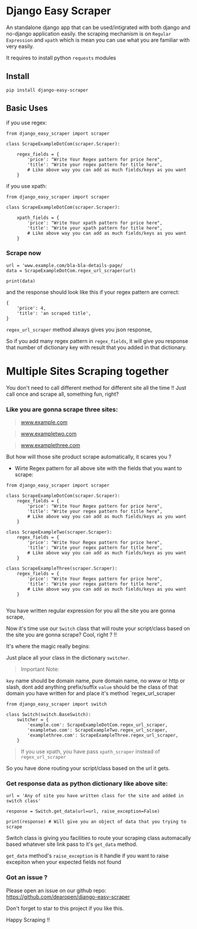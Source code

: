 # Django Easy Scraper

An standalone django app that can be used/intigrated with both django and no-django application easily. the scraping mechanism is  on `Regular Expression` and `xpath` which is mean you can use what you are familiar with very easily.

It requires to install python `requests` modules


## Install

`pip install django-easy-scraper`

## Basic Uses

if you use regex:
```
from django_easy_scraper import scraper

class ScrapeExampleDotCom(scraper.Scraper):

    regex_fields = {
        'price': "Write Your Regex pattern for price here",
        'title': "Write your regex pattern for title here",
        # Like above way you can add as much fields/keys as you want
    }

```

if you use xpath:

```
from django_easy_scraper import scraper

class ScrapeExampleDotCom(scraper.Scraper):

    xpath_fields = {
        'price': "Write Your xpath pattern for price here",
        'title': "Write your xpath pattern for title here",
        # Like above way you can add as much fields/keys as you want
    }

```


### Scrape now
```
url = 'www.example.com/bla-bla-details-page/
data = ScrapeExampleDotCom.regex_url_scraper(url)

print(data)
```
and the response should look like this if your regex pattern are correct:
```
{
    'price': 4,
    'title': 'an scraped title',
}
```

`regex_url_scraper` method always gives you json response,

So if you add many regex pattern in `regex_fields`, it will give you response that number of dictionary key with result that you added in that dictionary.


# Multiple Sites Scraping together

You don't need to call different method for different site all the time !! Just call once and scrape all, something fun, right?

### Like you are gonna scrape three sites:
> www.example.com

> www.exampletwo.com

> www.examplethree.com



But how will those site product scrape automatically, it scares you ? 

- Wirte Regex pattern for all above site with the fields that you want to scrape:


```
from django_easy_scraper import scraper

class ScrapeExampleDotCom(scraper.Scraper):
    regex_fields = {
        'price': "Write Your Regex pattern for price here",
        'title': "Write your regex pattern for title here",
        # Like above way you can add as much fields/keys as you want
    }

class ScrapeExampleTwo(scraper.Scraper):
    regex_fields = {
        'price': "Write Your Regex pattern for price here",
        'title': "Write your regex pattern for title here",
        # Like above way you can add as much fields/keys as you want
    }

class ScrapeExampleThree(scraper.Scraper):
    regex_fields = {
        'price': "Write Your Regex pattern for price here",
        'title': "Write your regex pattern for title here",
        # Like above way you can add as much fields/keys as you want
    }


```


You have written regular expression for you all the site you are gonna scrape,

Now it's time use our `Switch` class that will route your script/class based on the site you are gonna scrape? Cool, right ? !!

It's where the magic really begins:

Just place all your class in the dictionary `switcher`.


> Important Note:

`key` name should be domain name, pure domain name, no www or http or slash, dont add anything prefix/suffix
`value` should be the class of that domain you have written for and place it's method `regex_url_scraper

```
from django_easy_scraper import switch

class Switch(switch.BaseSwitch):
    switcher = {
        'example.com': ScrapeExampleDotCom.regex_url_scraper,
        'exampletwo.com': ScrapeExampleTwo.regex_url_scraper,
        'examplethree.com': ScrapeExampleThree.regex_url_scraper,
    }

```

> If you use xpath, you have pass `xpath_scraper` instead of `regex_url_scraper`

So you have done routing your script/class based on the url it gets.

### Get response data as python dictionary like above site:

```
url = 'Any of site you have written class for the site and added in switch class'

response = Switch.get_data(url=url, raise_exception=False)

print(response) # Will give you an object of data that you trying to scrape

```

Switch class is giving you facilities to route your scraping class automacally based whatever site link pass to it's `get_data` method.

`get_data` method's `raise_exception` is it handle if you want to raise excepiton when your expected fields not found


### Got an issue ?
Please open an issue on our github repo: https://github.com/dearopen/django-easy-scraper

Don't forget to star to this project if you like this.

Happy Scraping !!